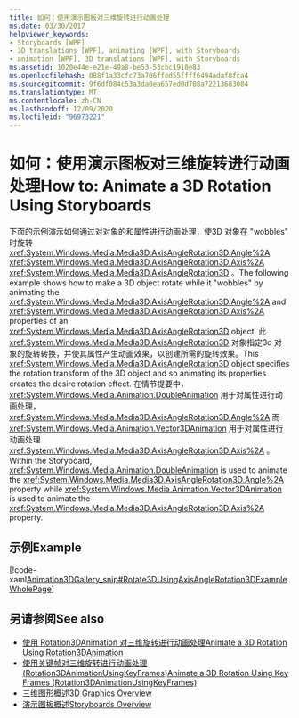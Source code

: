 ```yaml
---
title: 如何：使用演示图板对三维旋转进行动画处理
ms.date: 03/30/2017
helpviewer_keywords:
- Storyboards [WPF]
- 3D translations [WPF], animating [WPF], with Storyboards
- animation [WPF], 3D translations [WPF], with Storyboards
ms.assetid: 1020e44e-e21e-49a8-be53-53cbc1910e83
ms.openlocfilehash: 088f1a33cfc73a706ffed55ffff6494adaf8fca4
ms.sourcegitcommit: 9f6df084c53a3da0ea657ed0d708a72213683084
ms.translationtype: MT
ms.contentlocale: zh-CN
ms.lasthandoff: 12/09/2020
ms.locfileid: "96973221"
---
```

# <a name="how-to-animate-a-3d-rotation-using-storyboards"></a><span data-ttu-id="dc9fa-102">如何：使用演示图板对三维旋转进行动画处理</span><span class="sxs-lookup"><span data-stu-id="dc9fa-102">How to: Animate a 3D Rotation Using Storyboards</span></span>
<span data-ttu-id="dc9fa-103">下面的示例演示如何通过对对象的和属性进行动画处理，使3D 对象在 "wobbles" 时旋转 <xref:System.Windows.Media.Media3D.AxisAngleRotation3D.Angle%2A> <xref:System.Windows.Media.Media3D.AxisAngleRotation3D.Axis%2A> <xref:System.Windows.Media.Media3D.AxisAngleRotation3D> 。</span><span class="sxs-lookup"><span data-stu-id="dc9fa-103">The following example shows how to make a 3D object rotate while it "wobbles" by animating the <xref:System.Windows.Media.Media3D.AxisAngleRotation3D.Angle%2A> and <xref:System.Windows.Media.Media3D.AxisAngleRotation3D.Axis%2A> properties of an <xref:System.Windows.Media.Media3D.AxisAngleRotation3D> object.</span></span> <span data-ttu-id="dc9fa-104">此 <xref:System.Windows.Media.Media3D.AxisAngleRotation3D> 对象指定3d 对象的旋转转换，并使其属性产生动画效果，以创建所需的旋转效果。</span><span class="sxs-lookup"><span data-stu-id="dc9fa-104">This <xref:System.Windows.Media.Media3D.AxisAngleRotation3D> object specifies the rotation transform of the 3D object and so animating its properties creates the desire rotation effect.</span></span> <span data-ttu-id="dc9fa-105">在情节提要中， <xref:System.Windows.Media.Animation.DoubleAnimation> 用于对属性进行动画处理， <xref:System.Windows.Media.Media3D.AxisAngleRotation3D.Angle%2A> 而 <xref:System.Windows.Media.Animation.Vector3DAnimation> 用于对属性进行动画处理 <xref:System.Windows.Media.Media3D.AxisAngleRotation3D.Axis%2A> 。</span><span class="sxs-lookup"><span data-stu-id="dc9fa-105">Within the Storyboard, <xref:System.Windows.Media.Animation.DoubleAnimation> is used to animate the <xref:System.Windows.Media.Media3D.AxisAngleRotation3D.Angle%2A> property while <xref:System.Windows.Media.Animation.Vector3DAnimation> is used to animate the <xref:System.Windows.Media.Media3D.AxisAngleRotation3D.Axis%2A> property.</span></span>  
  
## <a name="example"></a><span data-ttu-id="dc9fa-106">示例</span><span class="sxs-lookup"><span data-stu-id="dc9fa-106">Example</span></span>  
 [!code-xaml[Animation3DGallery_snip#Rotate3DUsingAxisAngleRotation3DExampleWholePage](~/samples/snippets/csharp/VS_Snippets_Wpf/Animation3DGallery_snip/CS/Rotat3DUsingAxisAngleRotation3DExample.xaml#rotate3dusingaxisanglerotation3dexamplewholepage)]  
  
## <a name="see-also"></a><span data-ttu-id="dc9fa-107">另请参阅</span><span class="sxs-lookup"><span data-stu-id="dc9fa-107">See also</span></span>

- [<span data-ttu-id="dc9fa-108">使用 Rotation3DAnimation 对三维旋转进行动画处理</span><span class="sxs-lookup"><span data-stu-id="dc9fa-108">Animate a 3D Rotation Using Rotation3DAnimation</span></span>](how-to-animate-a-3-d-rotation-using-rotation3danimation.md)
- [<span data-ttu-id="dc9fa-109">使用关键帧对三维旋转进行动画处理 (Rotation3DAnimationUsingKeyFrames)</span><span class="sxs-lookup"><span data-stu-id="dc9fa-109">Animate a 3D Rotation Using Key Frames (Rotation3DAnimationUsingKeyFrames)</span></span>](how-to-animate-a-3-d-rotation-using-key-frames.md)
- [<span data-ttu-id="dc9fa-110">三维图形概述</span><span class="sxs-lookup"><span data-stu-id="dc9fa-110">3D Graphics Overview</span></span>](3-d-graphics-overview.md)
- [<span data-ttu-id="dc9fa-111">演示图板概述</span><span class="sxs-lookup"><span data-stu-id="dc9fa-111">Storyboards Overview</span></span>](storyboards-overview.md)
